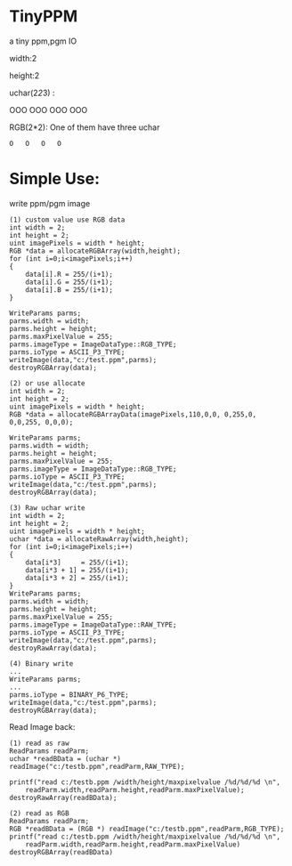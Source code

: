 # TinyPPM
a tiny ppm,pgm IO


width:2

height:2

uchar(2*2*3) :

   OOO OOO OOO OOO
   
RGB(2*2): One of them have three uchar 

    O   O   O   O

    
# Simple Use:
write ppm/pgm image

    (1) custom value use RGB data
    int width = 2;
    int height = 2;
    uint imagePixels = width * height;
    RGB *data = allocateRGBArray(width,height);
    for (int i=0;i<imagePixels;i++)
    {
	    data[i].R = 255/(i+1);
	    data[i].G = 255/(i+1);
	    data[i].B = 255/(i+1);
    }

    WriteParams parms;
    parms.width = width;
    parms.height = height;
    parms.maxPixelValue = 255;
    parms.imageType = ImageDataType::RGB_TYPE;
    parms.ioType = ASCII_P3_TYPE;
    writeImage(data,"c:/test.ppm",parms);
    destroyRGBArray(data);
    
    (2) or use allocate
    int width = 2;
	int height = 2;
	uint imagePixels = width * height;
	RGB *data = allocateRGBArrayData(imagePixels,110,0,0, 0,255,0, 0,0,255, 0,0,0);

	WriteParams parms;
	parms.width = width;
	parms.height = height;
	parms.maxPixelValue = 255;
	parms.imageType = ImageDataType::RGB_TYPE;
	parms.ioType = ASCII_P3_TYPE;
	writeImage(data,"c:/test.ppm",parms);
	destroyRGBArray(data);
	
	(3) Raw uchar write
    int width = 2;
	int height = 2;
	uint imagePixels = width * height;
	uchar *data = allocateRawArray(width,height);
	for (int i=0;i<imagePixels;i++)
	{
		data[i*3]     = 255/(i+1);
		data[i*3 + 1] = 255/(i+1);
		data[i*3 + 2] = 255/(i+1);
	}
	WriteParams parms;
	parms.width = width;
	parms.height = height;
	parms.maxPixelValue = 255;
	parms.imageType = ImageDataType::RAW_TYPE;
	parms.ioType = ASCII_P3_TYPE;
	writeImage(data,"c:/test.ppm",parms);
	destroyRawArray(data);
	
	(4) Binary write
	...
	WriteParams parms;
	...
	parms.ioType = BINARY_P6_TYPE;
	writeImage(data,"c:/test.ppm",parms);
	destroyRGBArray(data);
	
Read Image back:

    (1) read as raw
    ReadParams readParm;
	uchar *readBData = (uchar *) readImage("c:/testb.ppm",readParm,RAW_TYPE);

	printf("read c:/testb.ppm /width/height/maxpixelvalue /%d/%d/%d \n",
		readParm.width,readParm.height,readParm.maxPixelValue);
	destroyRawArray(readBData);
		
    (2) read as RGB
    ReadParams readParm;
	RGB *readBData = (RGB *) readImage("c:/testb.ppm",readParm,RGB_TYPE);
	printf("read c:/testb.ppm /width/height/maxpixelvalue /%d/%d/%d \n",
		readParm.width,readParm.height,readParm.maxPixelValue)
	destroyRGBArray(readBData)
	
	

	
	
	
